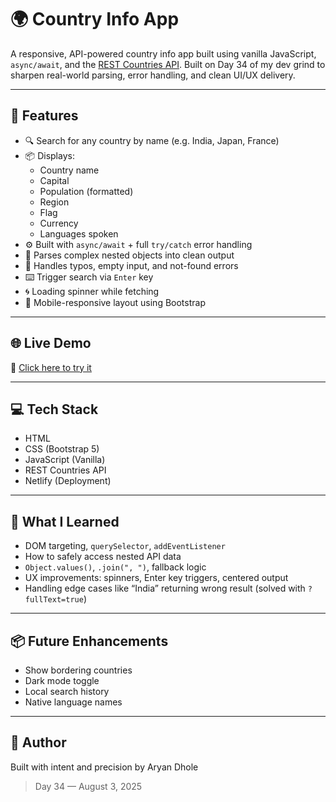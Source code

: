 # 🌍 Country Info App

A responsive, API-powered country info app built using vanilla JavaScript, `async/await`, and the [REST Countries API](https://restcountries.com/). Built on Day 34 of my dev grind to sharpen real-world parsing, error handling, and clean UI/UX delivery.

---

## 🚀 Features

- 🔍 Search for any country by name (e.g. India, Japan, France)
- 📦 Displays:
  - Country name
  - Capital
  - Population (formatted)
  - Region
  - Flag
  - Currency
  - Languages spoken
- ⚙️ Built with `async/await` + full `try/catch` error handling
- 🧠 Parses complex nested objects into clean output
- 🔄 Handles typos, empty input, and not-found errors
- ⌨️ Trigger search via `Enter` key
- 🌀 Loading spinner while fetching
- 📱 Mobile-responsive layout using Bootstrap

---

## 🌐 Live Demo

🔗 [Click here to try it](https://country-info-js-app.netlify.app/)

---

## 💻 Tech Stack

- HTML  
- CSS (Bootstrap 5)  
- JavaScript (Vanilla)  
- REST Countries API  
- Netlify (Deployment)

---

## 🧠 What I Learned

- DOM targeting, `querySelector`, `addEventListener`
- How to safely access nested API data
- `Object.values()`, `.join(", ")`, fallback logic
- UX improvements: spinners, Enter key triggers, centered output
- Handling edge cases like “India” returning wrong result (solved with `?fullText=true`)

---

## 📦 Future Enhancements

- Show bordering countries
- Dark mode toggle
- Local search history
- Native language names

---

## 🙌 Author

Built with intent and precision by Aryan Dhole  
> Day 34 — August 3, 2025

